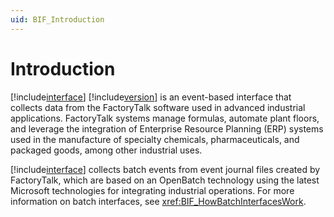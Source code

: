 ```yaml
---
uid: BIF_Introduction
---
```


# Introduction 

[!include[interface](../includes/interface-name.md)] [!include[version](../includes/version.md)] is an event-based interface that collects data from the FactoryTalk software used in advanced industrial applications. FactoryTalk systems manage formulas, automate plant floors, and leverage the integration of Enterprise Resource Planning (ERP) systems used in the manufacture of specialty chemicals, pharmaceuticals, and packaged goods, among other industrial uses.

[!include[interface](../includes/interface-name.md)] collects batch events from event journal files created by FactoryTalk, which are based on an OpenBatch technology using the latest Microsoft technologies for integrating industrial operations. For more information on batch interfaces, see <xref:BIF_HowBatchInterfacesWork>.